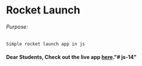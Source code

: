 # Rocket Launch

###### Purpose:
    Simple rocket launch app in js

#### Dear Students, Check out the live app [here](http://203.193.173.125/buildriseshine/javascript/rocket/)."# js-14" 
